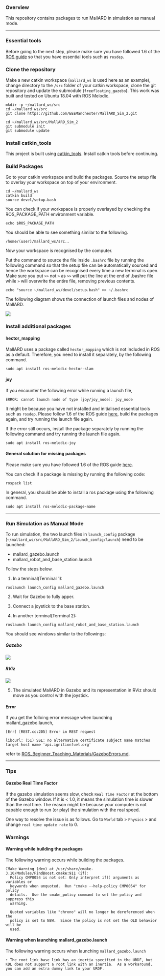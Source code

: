 ### Overview

This repository contains packages to run MallARD in simulation as manual mode.

-----


### Essential tools
Before going to the next step, please make sure you have followed 1.6 of the [ROS guide](http://wiki.ros.org/melodic/Installation/Ubuntu) so that you have essential tools such as `rosdep`.


### Clone the repository

Make a new catkin workspace (`mallard_ws` is used here as an example), change directory to the `/src` folder of your catkin workspace, clone the git repository and update the submodule (`freefloating_gazebo`). This work was built and tested on Ubuntu 18.04 with ROS Melodic.
```
mkdir -p ~/mallard_ws/src 
cd ~/mallard_ws/src
git clone https://github.com/EEEManchester/MallARD_Sim_2.git 

cd ~/mallard_ws/src/MallARD_Sim_2
git submodule init 
git submodule update 
```

### Install catkin_tools

This project is built using [catkin_tools](https://catkin-tools.readthedocs.io/en/latest/installing.html). Install catkin tools before continuing.

### Build Packages

Go to your catkin workspace and build the packages. Source the setup file to overlay your workspace on top of your environment.
```
cd ~/mallard_ws
catkin build
source devel/setup.bash 
```

You can check if your workspace is properly overlayed by checking the ROS_PACKAGE_PATH environment variable.
```
echo $ROS_PACKAGE_PATH 
```
You should be able to see something similar to the following.
```
/home/(user)/mallard_ws/src..
```
Now your workspace is recognised by the computer.


Put the command to source the file inside `.bashrc` file by running the following command so that the setup file can be automatically sourced and hence the workspace can be recognised every time a new terminal is open. 
Make sure you put `>>` not `>` as `>>` will put the line at the end of .bashrc file while `>` will overwrite the entire file, removing previous contents.
```
echo "source ~/mallard_ws/devel/setup.bash" >> ~/.bashrc
```


The following diagram shows the connection of launch files and nodes of MallARD.

![](readme_images/mallard_connection_v8.png)


### Install additional packages
#### hector_mapping
MallARD uses a package called `hector_mapping` which is not included in ROS as a default. Therefore, you need to install it separately, by the following command.

```
sudo apt install ros-melodic-hector-slam
```


#### joy
If you encounter the following error while running a launch file,
```
ERROR: cannot launch node of type [joy/joy_node]: joy_node
```
It might be because you have not installed and initialised essential tools such as `rosdep`. Please follow 1.6 of the ROS guide [here](http://wiki.ros.org/melodic/Installation/Ubuntu), build the packages again, and try running the launch file again.

If the error still occurs, install the package separately by running the following command and try running the launch file again.
```
sudo apt install ros-melodic-joy
```

#### General solution for missing packages
Please make sure you have followed 1.6 of the ROS guide [here](http://wiki.ros.org/melodic/Installation/Ubuntu).

You can check if a package is missing by running the following code:
```
rospack list
```

In general, you should be able to install a ros package using the following command.
```
sudo apt install ros-melodic-package-name
```

-----
### Run Simulation as Manual Mode

To run simulation, the two launch files in `launch_config` package (`~/mallard_ws/src/MallARD_Sim_2/launch_config/launch`) need to be launched:

- mallard_gazebo.launch  
- mallard_robot_and_base_station.launch

Follow the steps below.

1. In a terminal(Terminal 1):
```
roslaunch launch_config mallard_gazebo.launch
```
2. Wait for Gazebo to fully apper. 

3. Connect a joystick to the base station. 

4. In another terminal(Terminal 2):
```
roslaunch launch_config mallard_robot_and_base_station.launch
```

You should see windows similar to the followings: 

##### Gazebo
![](readme_images/Mallard_Gazebo.png) 

##### RViz
![](readme_images/MallARD_RViz.png) 

5. The simulated MallARD in Gazebo and its representation in RViz should move as you control with the joystick. 


#### Error
If you get the folloing error message when launching mallard_gazebo.launch,
```
[Err] [REST.cc:205] Error in REST request

libcurl: (51) SSL: no alternative certificate subject name matches target host name 'api.ignitionfuel.org'
```
refer to [ROS_Beginner_Teaching_Materials/GazeboErrors.md](https://github.com/EEEManchester/ROS_Beginner_Teaching_Materials/blob/main/GazeboErrors.md). 


-----
### Tips
#### Gazebo Real Time Factor
If the gazebo simulation seems slow, check `Real Time Factor` at the bottom of the Gazebo window. If it is < 1.0, it means the simulation time is slower than the real time. The reason might be because your computer is not capable enough to run (or play) the simulation with the real speed.

One way to resolve the issue is as follows.
Go to `World` tab > `Physics` > and change `real time update rate` to 0.


### Warnings
#### Warning while building the packages
The following warning occurs while building the packages.
```
CMake Warning (dev) at /usr/share/cmake-3.10/Modules/FindBoost.cmake:911 (if):
  Policy CMP0054 is not set: Only interpret if() arguments as variables or
  keywords when unquoted.  Run "cmake --help-policy CMP0054" for policy
  details.  Use the cmake_policy command to set the policy and suppress this
  warning.

  Quoted variables like "chrono" will no longer be dereferenced when the
  policy is set to NEW.  Since the policy is not set the OLD behavior will be
  used.
```

#### Warning when launching mallard_gazebo.launch
The following warning occurs when launching `mallard_gazebo.launch`
```
: The root link base_link has an inertia specified in the URDF, but KDL does not support a root link with an inertia.  As a workaround, you can add an extra dummy link to your URDF.
```
